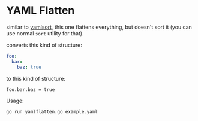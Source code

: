 
# YAML Flatten

similar to [yamlsort](//github.com/kokizzu/yamlsort), this one flattens everything, but doesn't sort it (you can use normal `sort` utility for that).

converts this kind of structure:

```yaml
foo:
  bar:
    baz: true
```

to this kind of structure:

```
foo.bar.baz = true
```

Usage:

```
go run yamlflatten.go example.yaml
```
